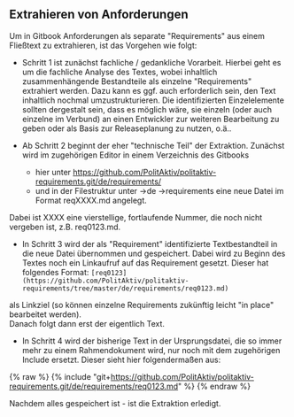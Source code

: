 
## Extrahieren von Anforderungen

Um in Gitbook Anforderungen als separate "Requirements" aus einem Fließtext zu extrahieren, ist das Vorgehen wie folgt:

* Schritt 1 ist zunächst fachliche / gedankliche Vorarbeit. 
Hierbei geht es um die fachliche Analyse des Textes, wobei inhaltlich zusammenhängende Bestandteile als einzelne "Requirements" extrahiert werden.
Dazu kann es ggf. auch erforderlich sein, den Text inhaltlich nochmal umzustrukturieren. Die identifizierten Einzelelemente sollten dergestalt sein, dass es möglich wäre, sie einzeln (oder auch einzelne im Verbund) an einen Entwickler zur weiteren Bearbeitung zu geben oder als Basis zur Releaseplanung zu nutzen, o.ä..

* Ab Schritt 2 beginnt der eher "technische Teil" der Extraktion. 
Zunächst wird im zugehörigen Editor in einem Verzeichnis des Gitbooks
  - hier unter https://github.com/PolitAktiv/politaktiv-requirements.git/de/requirements/
  - und in der Filestruktur unter ->de ->requirements
eine neue Datei im Format reqXXXX.md angelegt.

Dabei ist XXXX eine vierstellige, fortlaufende Nummer, die noch nicht vergeben ist, z.B. req0123.md.

* In Schritt 3 wird der als "Requirement" identifizierte Textbestandteil in die neue Datei übernommen und gespeichert.
Dabei wird zu Beginn des Textes noch ein Linkaufruf auf das Requirement gesetzt. Dieser hat folgendes Format: `[req0123](https://github.com/PolitAktiv/politaktiv-requirements/tree/master/de/requirements/req0123.md)` 

als Linkziel (so können einzelne Requirements zukünftig leicht "in place" bearbeitet werden).  
Danach folgt dann erst der eigentlich Text.

* In Schritt 4 wird der bisherige Text in der Ursprungsdatei, die so immer mehr zu einem Rahmendokument wird, nur noch mit dem zugehörigen Include ersetzt.
Dieser sieht hier folgendermaßen aus: 

{% raw %}
{% include "git+https://github.com/PolitAktiv/politaktiv-requirements.git/de/requirements/req0123.md" %}
{% endraw %}

Nachdem alles gespeichert ist - ist die Extraktion erledigt.